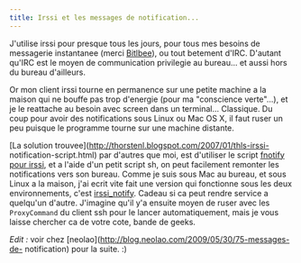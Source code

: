 ```yaml
---
title: Irssi et les messages de notification...
---
```


J'utilise irssi pour presque tous les jours, pour tous mes besoins de
messagerie instantanee (merci [Bitlbee](http://www.bitlbee.org/)), ou tout
betement d'IRC. D'autant qu'IRC est le moyen de communication privilegie au
bureau... et aussi hors du bureau d'ailleurs.

Or mon client irssi tourne en permanence sur une petite machine a la maison
qui ne bouffe pas trop d'energie (pour ma "conscience verte"...), et je le
reattache au besoin avec screen dans un terminal... Classique. Du coup pour
avoir des notifications sous Linux ou Mac OS X, il faut ruser un peu puisque
le programme tourne sur une machine distante.

[La solution trouvee](http://thorstenl.blogspot.com/2007/01/thls-irssi-
notification-script.html) par d'autres que moi, est d'utiliser le script
[fnotify pour irssi](http://www.leemhuis.info/files/fnotify/fnotify), et a
l'aide d'un petit script sh, on peut facilement remonter les notifications
vers son bureau. Comme je suis sous Mac au bureau, et sous Linux a la maison,
j'ai ecrit vite fait une version qui fonctionne sous les deux environnements,
c'est [irssi_notify](http://cyprio.net/scripts/irssi_notify). Cadeau si ca
peut rendre service a quelqu'un d'autre. J'imagine qu'il y'a ensuite moyen de
ruser avec les `ProxyCommand` du client ssh pour le lancer automatiquement,
mais je vous laisse chercher ca de votre cote, bande de geeks.

_Edit :_ voir chez [neolao](http://blog.neolao.com/2009/05/30/75-messages-de-
notification) pour la suite. :)

